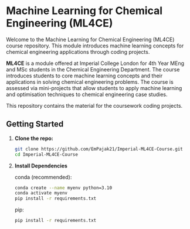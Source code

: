 # Machine Learning for Chemical Engineering (ML4CE)

Welcome to the Machine Learning for Chemical Engineering (ML4CE) course repository. This module introduces machine learning concepts for chemical engineering applications through coding projects.

 **ML4CE** is a module offered at Imperial College London for 4th Year MEng and MSc students in the Chemical Engineering Department. The course introduces students to core machine learning concepts and their applications in solving chemical engineering problems. The course is assessed via mini-projects that allow students to apply machine learning and optimisation techniques to chemical engineering case studies.

This repository contains the material for the coursework coding projects.

## Getting Started
1. **Clone the repo:**
   ```bash
   git clone https://github.com/EmPajak21/Imperial-ML4CE-Course.git 
   cd Imperial-ML4CE-Course
   ```
2. **Install Dependencies**
    
    conda (recommended):
    ```bash
    conda create --name myenv python=3.10 
    conda activate myenv
    pip install -r requirements.txt
    ```

    pip:
    ```bash
    pip install -r requirements.txt
    ```
